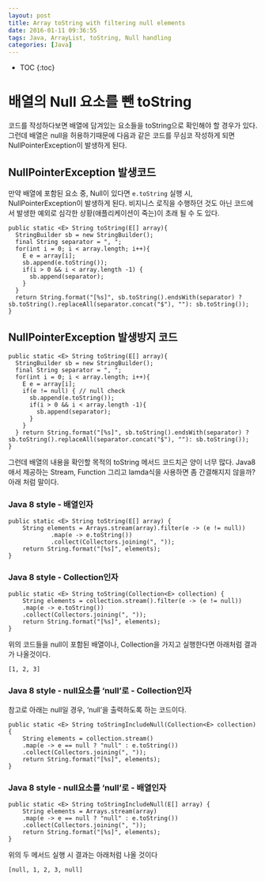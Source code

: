 ```yaml
---
layout: post
title: Array toString with filtering null elements
date: 2016-01-11 09:36:55
tags: Java, ArrayList, toString, Null handling
categories: [Java]
---
```


* TOC
{:toc}

# 배열의 Null 요소를 뺀 toString
코드를 작성하다보면 배열에 담겨있는 요소들을 toString으로 확인해야 할 경우가 있다. 그런데 배열은 null을 허용하기때문에 다음과 같은 코드를 무심코 작성하게 되면 NullPointerException이 발생하게 된다.

## NullPointerException 발생코드
만약 배열에 포함된 요소 중, Null이 있다면 ```e.toString``` 실행 시, NullPointerException이 발생하게 된다. 비지니스 로직을 수행하던 것도 아닌 코드에서 발생한 예외로 심각한 상황(애플리케이션이 죽는)이 초래 될 수 도 있다.

```
public static <E> String toString(E[] array){
  StringBuilder sb = new StringBuilder();
  final String separator = ", ";
  for(int i = 0; i < array.length; i++){
    E e = array[i];
    sb.append(e.toString());
    if(i > 0 && i < array.length -1) {
      sb.append(separator);
    }
  }
  return String.format("[%s]", sb.toString().endsWith(separator) ? sb.toString().replaceAll(separator.concat("$"), ""): sb.toString());
}

```

## NullPointerException 발생방지 코드

```
public static <E> String toString(E[] array){
  StringBuilder sb = new StringBuilder();
  final String separator = ", ";
  for(int i = 0; i < array.length; i++){
    E e = array[i];
    if(e != null) { // null check
      sb.append(e.toString());
      if(i > 0 && i < array.length -1){
        sb.append(separator);
      }
    }
  } return String.format("[%s]", sb.toString().endsWith(separator) ? sb.toString().replaceAll(separator.concat("$"), ""): sb.toString());
}

```
그런데 배열의 내용을 확인할 목적의 toString 메서드 코드치곤 양이 너무 많다. Java8애서 제공하는 Stream, Function 그리고 lamda식을 사용하면 좀 간결해지지 않을까? 아래 처럼 말이다.

### Java 8 style - 배열인자

```
public static <E> String toString(E[] array) {
    String elements = Arrays.stream(array).filter(e -> (e != null))
            .map(e -> e.toString())
            .collect(Collectors.joining(", "));
    return String.format("[%s]", elements);
}

```

### Java 8 style - Collection인자

```
public static <E> String toString(Collection<E> collection) {
    String elements = collection.stream().filter(e -> (e != null))
    .map(e -> e.toString())
    .collect(Collectors.joining(", "));
    return String.format("[%s]", elements);
}

```

위의 코드들을 null이 포함된 배열이나, Collection을 가지고 실행한다면 아래처럼 결과가 나올것이다.

```
[1, 2, 3]
```

### Java 8 style - null요소를 ‘null’로 - Collection인자
참고로 아래는 null일 경우, ‘null’을 출력하도록 하는 코드이다.

```
public static <E> String toStringIncludeNull(Collection<E> collection) {
    String elements = collection.stream()
    .map(e -> e == null ? "null" : e.toString())
    .collect(Collectors.joining(", "));
    return String.format("[%s]", elements);
}
```

### Java 8 style - null요소를 ‘null’로 - 배열인자

```
public static <E> String toStringIncludeNull(E[] array) {
    String elements = Arrays.stream(array)
    .map(e -> e == null ? "null" : e.toString())
    .collect(Collectors.joining(", "));
    return String.format("[%s]", elements);
}
```

위의 두 메서드 실행 시 결과는 아래처럼 나올 것이다

```
[null, 1, 2, 3, null]
```

